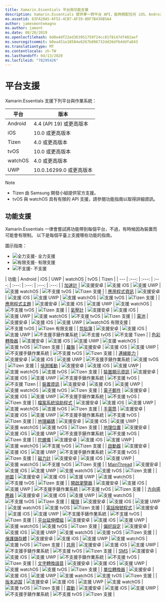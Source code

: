 ```yaml
---
title: Xamarin.Essentials 平台與功能支援
description: Xamarin.Essentials 提供單一跨平台 API，能夠搭配任何 iOS、Android 或 UWP 應用程式使用，且無論使用者介面建立的方式為何，都能從共用的程式碼進行存取。
ms.assetid: 63FA28A5-6F52-4CB7-AF39-8DF7B436B5A4
author: jamesmontemagno
ms.author: jamont
ms.date: 08/20/2019
ms.openlocfilehash: 6d0e4df22ed363951759f24cc81f8147df482aef
ms.sourcegitcommit: b0ea451e18504e6267b896732dd26df64ddfa843
ms.translationtype: MT
ms.contentlocale: zh-TW
ms.lasthandoff: 04/13/2020
ms.locfileid: "78295426"
---
```

# <a name="platform-support"></a>平台支援

Xamarin.Essentials 支援下列平台與作業系統：

| 平台 | 版本 |
| --- | --- |
| Android | 4.4 (API 19) 或更高版本 |
| iOS |10.0 或更高版本 |
| Tizen | 4.0 或更高版本 |
| tvOS | 10.0 或更高版本 |
| watchOS | 4.0 或更高版本 |
| UWP | 10.0.16299.0 或更高版本 |

> [!NOTE]
>
> * Tizen 由 Samsung 開發小組提供官方支援。
> * tvOS 與 watchOS 具有有限的 API 支援，請參閱功能指南以取得詳細資訊。

## <a name="feature-support"></a>功能支援

Xamarin.Essentials 一律會嘗試將功能帶到每個平台，不過，有時候因為裝置而可能會有限制。 以下是每個平臺上支援哪些功能的指南。

圖示指南：

* ![全力支援](~/media/shared/yes.png "完整支援")- 全力支援
* ![有限支援](~/media/shared/warn.png "有限支援")- 有限支援
* ![不支援](~/media/shared/no.png "不支援")- 不支援

| 功能 | Android | iOS | UWP | watchOS | tvOS | Tizen |
| --- | :---: | :---: | :---: | :---: | :---: | :---: | :---: |
| [加速計](accelerometer.md?context=xamarin/xamarin-forms) | ![支援安卓](~/media/shared/yes.png "支援安卓") | ![支援 iOS](~/media/shared/yes.png "支援 iOS") | ![支援 UWP](~/media/shared/yes.png "支援 UWP") | ![支援 watchOS](~/media/shared/yes.png "支援 watchOS") | ![不支援 tvOS](~/media/shared/no.png "不支援 tvOS") | ![Tizen 支援](~/media/shared/yes.png "Tizen 支援") | 
| [應用程式資訊](app-information.md?context=xamarin/xamarin-forms) | ![支援安卓](~/media/shared/yes.png "支援安卓") | ![支援 iOS](~/media/shared/yes.png "支援 iOS") | ![支援 UWP](~/media/shared/yes.png "支援 UWP") | ![支援 watchOS](~/media/shared/no.png "不支援手錶作業系統") | ![支援 tvOS](~/media/shared/yes.png "支援 tvOS") | ![Tizen 支援](~/media/shared/yes.png "Tizen 支援") | 
| [應用程式主題](app-theme.md?context=xamarin/xamarin-forms) | ![支援安卓](~/media/shared/yes.png "支援安卓") | ![支援 iOS](~/media/shared/yes.png "支援 iOS") | ![支援 UWP](~/media/shared/yes.png "支援 UWP") | ![支援 watchOS](~/media/shared/yes.png "支援 watchOS") | ![不支援 tvOS](~/media/shared/no.png "不支援 tvOS") | ![Tizen 支援](~/media/shared/yes.png "Tizen 支援") | 
| [氣壓計](barometer.md?context=xamarin/xamarin-forms) | ![支援安卓](~/media/shared/yes.png "支援安卓") | ![支援 iOS](~/media/shared/yes.png "支援 iOS") | ![支援 UWP](~/media/shared/yes.png "支援 UWP") | ![支援 watchOS](~/media/shared/yes.png "支援 watchOS") | ![不支援 tvOS](~/media/shared/no.png "不支援 tvOS") | ![Tizen 支援](~/media/shared/yes.png "Tizen 支援") | 
| [電池](battery.md?context=xamarin/xamarin-forms) | ![支援安卓](~/media/shared/yes.png "支援安卓") | ![支援 iOS](~/media/shared/yes.png "支援 iOS") | ![支援 UWP](~/media/shared/yes.png "支援 UWP") | ![watchOS 有限支援](~/media/shared/warn.png "watchOS 有限支援") | ![不支援 tvOS](~/media/shared/no.png "不支援 tvOS") | ![Tizen 有限支援](~/media/shared/warn.png "Tizen 有限支援") | 
| [剪貼簿](clipboard.md?context=xamarin/xamarin-forms) | ![支援安卓](~/media/shared/yes.png "支援安卓") | ![支援 iOS](~/media/shared/yes.png "支援 iOS") | ![支援 UWP](~/media/shared/yes.png "支援 UWP") | ![不支援手錶作業系統](~/media/shared/no.png "不支援手錶作業系統") | ![不支援 tvOS](~/media/shared/no.png "不支援 tvOS") | ![不支援 Tizen](~/media/shared/no.png "不支援 Tizen") | 
| [色彩轉換器](color-converters.md?context=xamarin/xamarin-forms) | ![支援安卓](~/media/shared/yes.png "支援安卓") | ![支援 iOS](~/media/shared/yes.png "支援 iOS") | ![支援 UWP](~/media/shared/yes.png "支援 UWP") | ![支援 watchOS](~/media/shared/yes.png "支援 watchOS") | ![支援 tvOS](~/media/shared/yes.png "支援 tvOS") | ![Tizen 支援](~/media/shared/yes.png "Tizen 支援") | 
| [羅盤](compass.md?context=xamarin/xamarin-forms) | ![支援安卓](~/media/shared/yes.png "支援安卓") | ![支援 iOS](~/media/shared/yes.png "支援 iOS") | ![支援 UWP](~/media/shared/yes.png "支援 UWP") | ![不支援手錶作業系統](~/media/shared/no.png "不支援手錶作業系統") | ![不支援 tvOS](~/media/shared/no.png "不支援 tvOS") | ![Tizen 支援](~/media/shared/yes.png "Tizen 支援") | 
| [連線能力](connectivity.md?context=xamarin/xamarin-forms) | ![支援安卓](~/media/shared/yes.png "支援安卓") | ![支援 iOS](~/media/shared/yes.png "支援 iOS") | ![支援 UWP](~/media/shared/yes.png "支援 UWP") | ![不支援手錶作業系統](~/media/shared/no.png "不支援手錶作業系統") | ![支援 tvOS](~/media/shared/yes.png "支援 tvOS") | ![Tizen 支援](~/media/shared/yes.png "Tizen 支援") | 
| [偵測搖動](detect-shake.md?context=xamarin/xamarin-forms) | ![支援安卓](~/media/shared/yes.png "支援安卓") | ![支援 iOS](~/media/shared/yes.png "支援 iOS") | ![支援 UWP](~/media/shared/yes.png "支援 UWP") | ![支援 watchOS](~/media/shared/yes.png "支援 watchOS") | ![支援 tvOS](~/media/shared/yes.png "支援 tvOS") | ![Tizen 支援](~/media/shared/yes.png "Tizen 支援") | 
| [裝置顯示資訊](device-display.md?context=xamarin/xamarin-forms) | ![支援安卓](~/media/shared/yes.png "支援安卓") | ![支援 iOS](~/media/shared/yes.png "支援 iOS") | ![支援 UWP](~/media/shared/yes.png "支援 UWP") | ![不支援手錶作業系統](~/media/shared/no.png "不支援手錶作業系統") | ![不支援 tvOS](~/media/shared/no.png "不支援 tvOS") | ![不支援 Tizen](~/media/shared/no.png "不支援 Tizen") | 
| [裝置資訊](device-information.md?context=xamarin/xamarin-forms) | ![支援安卓](~/media/shared/yes.png "支援安卓") | ![支援 iOS](~/media/shared/yes.png "支援 iOS") | ![支援 UWP](~/media/shared/yes.png "支援 UWP") | ![支援 watchOS](~/media/shared/yes.png "支援 watchOS") | ![支援 tvOS](~/media/shared/yes.png "支援 tvOS") | ![Tizen 支援](~/media/shared/yes.png "Tizen 支援") | 
| [電子郵件](email.md?context=xamarin/xamarin-forms) | ![支援安卓](~/media/shared/yes.png "支援安卓") | ![支援 iOS](~/media/shared/yes.png "支援 iOS") | ![支援 UWP](~/media/shared/yes.png "支援 UWP") | ![不支援手錶作業系統](~/media/shared/no.png "不支援手錶作業系統") | ![不支援 tvOS](~/media/shared/no.png "不支援 tvOS") | ![Tizen 支援](~/media/shared/yes.png "Tizen 支援") | 
| [檔案系統協助程式](file-system-helpers.md?context=xamarin/xamarin-forms) | ![支援安卓](~/media/shared/yes.png "支援安卓") | ![支援 iOS](~/media/shared/yes.png "支援 iOS") | ![支援 UWP](~/media/shared/yes.png "支援 UWP") | ![支援 watchOS](~/media/shared/yes.png "支援 watchOS") | ![支援 tvOS](~/media/shared/yes.png "支援 tvOS") | ![Tizen 支援](~/media/shared/yes.png "Tizen 支援") | 
| [手電筒](flashlight.md?context=xamarin/xamarin-forms) | ![支援安卓](~/media/shared/yes.png "支援安卓") | ![支援 iOS](~/media/shared/yes.png "支援 iOS") | ![支援 UWP](~/media/shared/yes.png "支援 UWP") | ![不支援手錶作業系統](~/media/shared/no.png "不支援手錶作業系統") | ![不支援 tvOS](~/media/shared/no.png "不支援 tvOS") | ![Tizen 支援](~/media/shared/yes.png "Tizen 支援") | 
| [地理編碼](geocoding.md?context=xamarin/xamarin-forms) | ![支援安卓](~/media/shared/yes.png "支援安卓") | ![支援 iOS](~/media/shared/yes.png "支援 iOS") | ![支援 UWP](~/media/shared/yes.png "支援 UWP") | ![支援 watchOS](~/media/shared/yes.png "支援 watchOS") | ![支援 tvOS](~/media/shared/yes.png "支援 tvOS") | ![Tizen 支援](~/media/shared/yes.png "Tizen 支援") | 
| [地理位置](geolocation.md?context=xamarin/xamarin-forms) | ![支援安卓](~/media/shared/yes.png "支援安卓") | ![支援 iOS](~/media/shared/yes.png "支援 iOS") | ![支援 UWP](~/media/shared/yes.png "支援 UWP") | ![不支援手錶作業系統](~/media/shared/no.png "不支援手錶作業系統") | ![不支援 tvOS](~/media/shared/no.png "不支援 tvOS") | ![Tizen 支援](~/media/shared/yes.png "Tizen 支援") | 
| [陀螺儀](gyroscope.md?context=xamarin/xamarin-forms) | ![支援安卓](~/media/shared/yes.png "支援安卓") | ![支援 iOS](~/media/shared/yes.png "支援 iOS") | ![支援 UWP](~/media/shared/yes.png "支援 UWP") | ![支援 watchOS](~/media/shared/yes.png "支援 watchOS") | ![不支援 tvOS](~/media/shared/no.png "不支援 tvOS") | ![Tizen 支援](~/media/shared/yes.png "Tizen 支援") | 
| [啟動器](launcher.md?context=xamarin/xamarin-forms) | ![支援安卓](~/media/shared/yes.png "支援安卓") | ![支援 iOS](~/media/shared/yes.png "支援 iOS") | ![支援 UWP](~/media/shared/yes.png "支援 UWP") | ![不支援手錶作業系統](~/media/shared/no.png "不支援手錶作業系統") | ![不支援 tvOS](~/media/shared/no.png "不支援 tvOS") | ![Tizen 支援](~/media/shared/yes.png "Tizen 支援") | 
| [磁力計](magnetometer.md?context=xamarin/xamarin-forms) | ![支援安卓](~/media/shared/yes.png "支援安卓") | ![支援 iOS](~/media/shared/yes.png "支援 iOS") | ![支援 UWP](~/media/shared/yes.png "支援 UWP") | ![支援 watchOS](~/media/shared/yes.png "支援 watchOS") | ![不支援 tvOS](~/media/shared/no.png "不支援 tvOS") | ![Tizen 支援](~/media/shared/yes.png "Tizen 支援") | 
| [MainThread](main-thread.md?content=xamarin/xamarin-forms) | ![支援安卓](~/media/shared/yes.png "支援安卓") | ![支援 iOS](~/media/shared/yes.png "支援 iOS") | ![支援 UWP](~/media/shared/yes.png "支援 UWP") | ![支援 watchOS](~/media/shared/yes.png "支援 watchOS") | ![支援 tvOS](~/media/shared/yes.png "支援 tvOS") | ![Tizen 支援](~/media/shared/yes.png "Tizen 支援") | 
| [地圖](maps.md?content=xamarin/xamarin-forms) | ![支援安卓](~/media/shared/yes.png "支援安卓") | ![支援 iOS](~/media/shared/yes.png "支援 iOS") | ![支援 UWP](~/media/shared/yes.png "支援 UWP") | ![支援 watchOS](~/media/shared/yes.png "支援 watchOS") | ![不支援 tvOS](~/media/shared/no.png "不支援 tvOS") | ![Tizen 支援](~/media/shared/yes.png "Tizen 支援") | 
| [開啟瀏覽器](open-browser.md?context=xamarin/xamarin-forms) | ![支援安卓](~/media/shared/yes.png "支援安卓") | ![支援 iOS](~/media/shared/yes.png "支援 iOS") | ![支援 UWP](~/media/shared/yes.png "支援 UWP") | ![不支援手錶作業系統](~/media/shared/no.png "不支援手錶作業系統") | ![不支援 tvOS](~/media/shared/no.png "不支援 tvOS") | ![Tizen 支援](~/media/shared/yes.png "Tizen 支援") | 
| [方向感應器](orientation-sensor.md?context=xamarin/xamarin-forms) | ![支援安卓](~/media/shared/yes.png "支援安卓") | ![支援 iOS](~/media/shared/yes.png "支援 iOS") | ![支援 UWP](~/media/shared/yes.png "支援 UWP") | ![支援 watchOS](~/media/shared/yes.png "支援 watchOS") | ![不支援 tvOS](~/media/shared/no.png "不支援 tvOS") | ![Tizen 支援](~/media/shared/yes.png "Tizen 支援") | 
| [權限](permissions.md?context=xamarin/xamarin-forms) | ![支援安卓](~/media/shared/yes.png "支援安卓") | ![支援 iOS](~/media/shared/yes.png "支援 iOS") | ![支援 UWP](~/media/shared/yes.png "支援 UWP") | ![支援 watchOS](~/media/shared/yes.png "支援 watchOS") | ![支援 tvOS](~/media/shared/yes.png "支援 tvOS") | ![Tizen 支援](~/media/shared/yes.png "Tizen 支援") | 
| [電話撥號程式](phone-dialer.md?context=xamarin/xamarin-forms) | ![支援安卓](~/media/shared/yes.png "支援安卓") | ![支援 iOS](~/media/shared/yes.png "支援 iOS") | ![支援 UWP](~/media/shared/yes.png "支援 UWP") | ![不支援手錶作業系統](~/media/shared/no.png "不支援手錶作業系統") | ![不支援 tvOS](~/media/shared/no.png "不支援 tvOS") | ![Tizen 支援](~/media/shared/yes.png "Tizen 支援") | 
| [平台延伸模組](platform-extensions.md?context=xamarin/xamarin-forms) | ![支援安卓](~/media/shared/yes.png "支援安卓") | ![支援 iOS](~/media/shared/yes.png "支援 iOS") | ![支援 UWP](~/media/shared/yes.png "支援 UWP") | ![支援 watchOS](~/media/shared/yes.png "支援 watchOS") | ![支援 tvOS](~/media/shared/yes.png "支援 tvOS") | ![Tizen 支援](~/media/shared/yes.png "Tizen 支援") | 
| [偏好設定](preferences.md?context=xamarin/xamarin-forms) | ![支援安卓](~/media/shared/yes.png "支援安卓") | ![支援 iOS](~/media/shared/yes.png "支援 iOS") | ![支援 UWP](~/media/shared/yes.png "支援 UWP") | ![支援 watchOS](~/media/shared/yes.png "支援 watchOS") | ![支援 tvOS](~/media/shared/yes.png "支援 tvOS") | ![Tizen 支援](~/media/shared/yes.png "Tizen 支援") | 
| [保護儲存體](secure-storage.md?context=xamarin/xamarin-forms) | ![支援安卓](~/media/shared/yes.png "支援安卓") | ![支援 iOS](~/media/shared/yes.png "支援 iOS") | ![支援 UWP](~/media/shared/yes.png "支援 UWP") | ![支援 watchOS](~/media/shared/yes.png "支援 watchOS") | ![支援 tvOS](~/media/shared/yes.png "支援 tvOS") | ![Tizen 支援](~/media/shared/yes.png "Tizen 支援") | 
| [共用](share.md?context=xamarin/xamarin-forms) | ![支援安卓](~/media/shared/yes.png "支援安卓") | ![支援 iOS](~/media/shared/yes.png "支援 iOS") | ![支援 UWP](~/media/shared/yes.png "支援 UWP") | ![不支援手錶作業系統](~/media/shared/no.png "不支援手錶作業系統") | ![不支援 tvOS](~/media/shared/no.png "不支援 tvOS") | ![Tizen 支援](~/media/shared/yes.png "Tizen 支援") | 
| [SMS](sms.md?context=xamarin/xamarin-forms) | ![支援安卓](~/media/shared/yes.png "支援安卓") | ![支援 iOS](~/media/shared/yes.png "支援 iOS") | ![支援 UWP](~/media/shared/yes.png "支援 UWP") | ![不支援手錶作業系統](~/media/shared/no.png "不支援手錶作業系統") | ![不支援 tvOS](~/media/shared/no.png "不支援 tvOS") | ![Tizen 支援](~/media/shared/yes.png "Tizen 支援") | 
| [文字轉換語音](text-to-speech.md?context=xamarin/xamarin-forms) | ![支援安卓](~/media/shared/yes.png "支援安卓") | ![支援 iOS](~/media/shared/yes.png "支援 iOS") | ![支援 UWP](~/media/shared/yes.png "支援 UWP") | ![支援 watchOS](~/media/shared/yes.png "支援 watchOS") | ![支援 tvOS](~/media/shared/yes.png "支援 tvOS") | ![Tizen 支援](~/media/shared/yes.png "Tizen 支援") | 
| [單位轉換器](unit-converters.md?context=xamarin/xamarin-forms) | ![支援安卓](~/media/shared/yes.png "支援安卓") | ![支援 iOS](~/media/shared/yes.png "支援 iOS") | ![支援 UWP](~/media/shared/yes.png "支援 UWP") | ![支援 watchOS](~/media/shared/yes.png "支援 watchOS") | ![支援 tvOS](~/media/shared/yes.png "支援 tvOS") | ![Tizen 支援](~/media/shared/yes.png "Tizen 支援") | 
| [版本追蹤](version-tracking.md?context=xamarin/xamarin-forms) | ![支援安卓](~/media/shared/yes.png "支援安卓") | ![支援 iOS](~/media/shared/yes.png "支援 iOS") | ![支援 UWP](~/media/shared/yes.png "支援 UWP") | ![支援 watchOS](~/media/shared/yes.png "支援 watchOS") | ![支援 tvOS](~/media/shared/yes.png "支援 tvOS") | ![Tizen 支援](~/media/shared/yes.png "Tizen 支援") | 
| [震動](vibrate.md?context=xamarin/xamarin-forms) | ![支援安卓](~/media/shared/yes.png "支援安卓") | ![支援 iOS](~/media/shared/yes.png "支援 iOS") | ![支援 UWP](~/media/shared/yes.png "支援 UWP") | ![不支援手錶作業系統](~/media/shared/no.png "不支援手錶作業系統") | ![不支援 tvOS](~/media/shared/no.png "不支援 tvOS") | ![Tizen 支援](~/media/shared/yes.png "Tizen 支援") |

